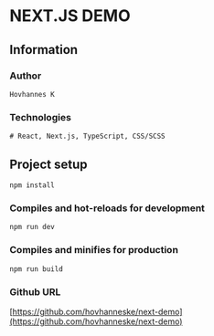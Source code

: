 # NEXT.JS DEMO


## Information

### Author

```
Hovhannes K
```

### Technologies

```
# React, Next.js, TypeScript, CSS/SCSS
```

## Project setup

```
npm install
```

### Compiles and hot-reloads for development

```
npm run dev
```

### Compiles and minifies for production

```
npm run build
```

### Github URL

[https://github.com/hovhanneske/next-demo](https://github.com/hovhanneske/next-demo)